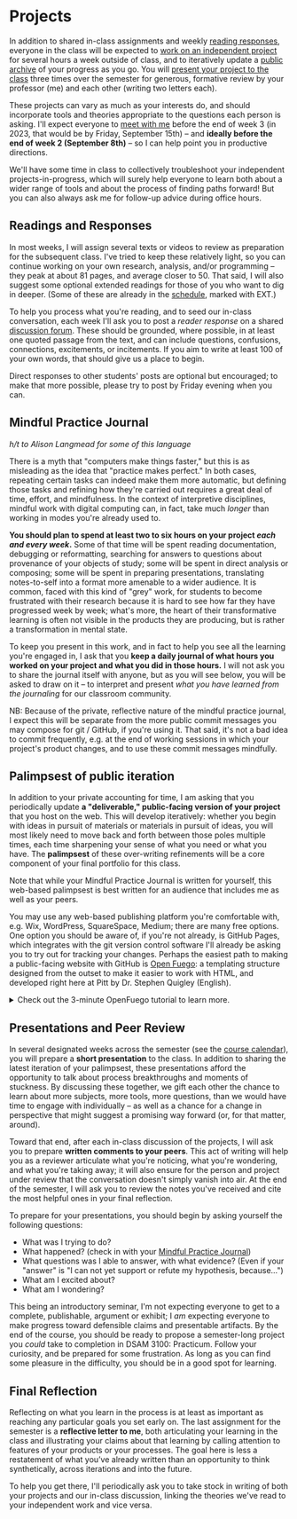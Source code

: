 # Projects

In addition to shared in-class assignments and weekly [reading responses](#readings-and-responses), everyone in the class will be expected to [work on an independent project](#mindful-practice-journal) for several hours a week outside of class, and to iteratively update a [public archive](#palimpsest-of-public-iteration) of your progress as you go. You will [present your project to the class](#presentations-and-peer-review) three times over the semester for generous, formative review by your professor (me) and each other (writing two letters each).

These projects can vary as much as your interests do, and should incorporate tools and theories appropriate to the questions each person is asking. I'll expect everyone to [meet with me](office.md) before the end of week 3 (in 2023, that would be by Friday, September 15th) – and **ideally before the end of week 2 (September 8th)** – so I can help point you in productive directions.

We'll have some time in class to collectively troubleshoot your independent projects-in-progress, which will surely help everyone to learn both about a wider range of tools and about the process of finding paths forward! But you can also always ask me for follow-up advice during office hours.

## Readings and Responses
In most weeks, I will assign several texts or videos to review as preparation for the subsequent class. I've tried to keep these relatively light, so you can continue working on your own research, analysis, and/or programming – they peak at about 81 pages, and average closer to 50. That said, I will also suggest some optional extended readings for those of you who want to dig in deeper. (Some of these are already in the [schedule](schedule), marked with EXT.)

To help you process what you're reading, and to seed our in-class conversation, each week I'll ask you to post a _reader response_ on a shared [discussion forum]({{site.github_url}}/issues). These should be grounded, where possible, in at least one quoted passage from the text, and can include questions, confusions, connections, excitements, or incitements. If you aim to write at least 100 of your own words, that should give us a place to begin.

Direct responses to other students' posts are optional but encouraged; to make that more possible, please try to post by Friday evening when you can.


## Mindful Practice Journal

_h/t to Alison Langmead for some of this language_

There is a myth that "computers make things faster," but this is as misleading as the idea that "practice makes perfect." In both cases, repeating certain tasks can indeed make them more automatic, but defining those tasks and refining how they're carried out requires a great deal of time, effort, and mindfulness. In the context of interpretive disciplines, mindful work with digital computing can, in fact, take much _longer_ than working in modes you're already used to.

**You should plan to spend at least two to six hours on your project _each and every week_.** Some of that time will be spent reading documentation, debugging or reformatting, searching for answers to questions about provenance of your objects of study; some will be spent in direct analysis or composing; some will be spent in preparing presentations, translating notes-to-self into a format more amenable to a wider audience. It is common, faced with this kind of "grey" work, for students to become frustrated with their research because it is hard to see how far they have progressed week by week; what's more, the heart of their transformative learning is often not visible in the products they are producing, but is rather a transformation in mental state.

To keep you present in this work, and in fact to help you see all the learning you're engaged in, I ask that you **keep a daily journal of what hours you worked on your project and what you did in those hours.** I will not ask you to share the journal itself with anyone, but as you will see below, you will be asked to draw on it – to interpret and present _what you have learned from the journaling_ for our classroom community.

<aside class="alert alert-info">NB: Because of the private, reflective nature of the mindful practice journal, I expect this will be separate from the more public commit messages you may compose for git / GitHub, if you're using it. That said, it's not a bad idea to commit frequently, e.g. at the end of working sessions in which your project's product changes, and to use these commit messages mindfully.</aside>

## Palimpsest of public iteration

In addition to your private accounting for time, I am asking that you periodically update **a "deliverable," public-facing version of your project** that you host on the web. This will develop iteratively: whether you begin with ideas in pursuit of materials or materials in pursuit of ideas, you will most likely need to move back and forth between those poles multiple times, each time sharpening your sense of what you need or what you have. The **palimpsest** of these over-writing refinements will be a core component of your final portfolio for this class.

Note that while your Mindful Practice Journal is written for yourself, this web-based palimpsest is best written for an audience that includes me as well as your peers.

You may use any web-based publishing platform you're comfortable with, e.g. Wix, WordPress, SquareSpace, Medium; there are many free options. One option you should be aware of, if you're not already, is GitHub Pages, which integrates with the git version control software I'll already be asking you to try out for tracking your changes. Perhaps the easiest path to making a public-facing website with GitHub is [Open Fuego](https://open-fuego.github.io/Open-Fuego-Coding-Tools/): a templating structure designed from the outset to make it easier to work with HTML, and developed right here at Pitt by Dr. Stephen Quigley (English).

<details><summary>Check out the 3-minute OpenFuego tutorial to learn more.</summary>
<iframe width="560" height="315" src="https://www.youtube.com/embed/QzMJtLUncIg" title="Open Fuego Webtext Generator (3-min tutorial) via YouTube" frameborder="0" allow="accelerometer; autoplay; clipboard-write; encrypted-media; gyroscope; picture-in-picture; web-share" allowfullscreen></iframe>
</details>


## Presentations and Peer Review

In several designated weeks across the semester (see the [course calendar](schedule)), you will prepare a **short presentation** to the class. In addition to sharing the latest iteration of your palimpsest, these presentations afford the opportunity to talk about process breakthroughs and moments of stuckness. By discussing these together, we gift each other the chance to learn about more subjects, more tools, more questions, than we would have time to engage with individually – as well as a chance for a change in perspective that might suggest a promising way forward (or, for that matter, around).

Toward that end, after each in-class discussion of the projects, I will ask you to prepare **written comments to your peers**. This act of writing will help you as a reviewer articulate what you're noticing, what you're wondering, and what you're taking away; it will also ensure for the person and project under review that the conversation doesn't simply vanish into air. At the end of the semester, I will ask you to review the notes you've received and cite the most helpful ones in your final reflection.

To prepare for your presentations, you should begin by asking yourself the following questions:

* What was I trying to do?
* What happened? (check in with your [Mindful Practice Journal](mindful-practice-journal))
* What questions was I able to answer, with what evidence? (Even if your "answer" is "I can not yet support or refute my hypothesis, because...")
* What am I excited about?
* What am I wondering?

This being an introductory seminar, I'm not expecting everyone to get to a complete, publishable, argument or exhibit; I *am* expecting everyone to make progress toward defensible claims and presentable artifacts. By the end of the course, you should be ready to propose a semester-long project you *could* take to completion in DSAM 3100: Practicum. Follow your curiosity, and be prepared for some frustration. As long as you can find some pleasure in the difficulty, you should be in a good spot for learning.


## Final Reflection

Reflecting on what you learn in the process is at least as important as reaching any particular goals you set early on. The last assignment for the semester is a **reflective letter to me**, both articulating your learning in the class and illustrating your claims about that learning by calling attention to features of your products or your processes. The goal here is less a restatement of what you’ve already written than an opportunity to think synthetically, across iterations and into the future.

To help you get there, I'll periodically ask you to take stock in writing of both your projects and our in-class discussion, linking the theories we've read to your independent work and vice versa.

